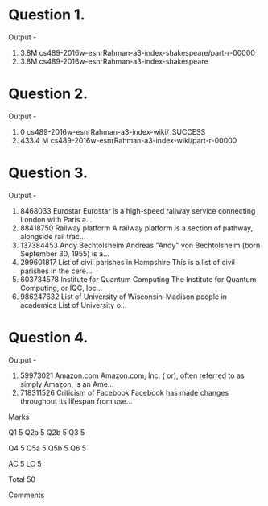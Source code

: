 <h1>Question 1.</h1>

<p>
Output -
</p>

<p>
<ol>
<li>3.8M	cs489-2016w-esnrRahman-a3-index-shakespeare/part-r-00000</li>
<li>3.8M	cs489-2016w-esnrRahman-a3-index-shakespeare</li>
</ol>
</p>

<h1>Question 2.</h1>

<p>
Output -
</p>
<p>
<ol>
<li>0        cs489-2016w-esnrRahman-a3-index-wiki/_SUCCESS</li>
<li>433.4 M  cs489-2016w-esnrRahman-a3-index-wiki/part-r-00000</li>
</ol>
</p>

<h1>Question 3.</h1>

<p>
Output -
</p>

<p>

<ol>
<li>8468033 Eurostar    Eurostar is a high-speed railway service connecting London with Paris a... </li>
<li>88418750    Railway platform    A railway platform is a section of pathway, alongside rail trac... </li>
<li>137384453   Andy Bechtolsheim   Andreas "Andy" von Bechtolsheim (born September 30, 1955) is a... </li>
<li>299601817   List of civil parishes in Hampshire This is a list of civil parishes in the cere... </li>
<li>603734578   Institute for Quantum Computing The Institute for Quantum Computing, or IQC, loc... </li>
<li>986247632   List of University of Wisconsin–Madison people in academics List of University o… </li>
</ol>
</p>

<h1>Question 4.</h1>

<p>
Output -
</p>

<p>
<ol>
<li>59973021    Amazon.com  Amazon.com, Inc. ( or), often referred to as simply Amazon, is an Ame... </li>
<li>718311526   Criticism of Facebook   Facebook has made changes throughout its lifespan from use... </li>
</ol>
</p>

Marks

Q1 5
Q2a 5
Q2b 5
Q3 5

Q4 5
Q5a 5
Q5b 5
Q6 5

AC 5
LC 5

Total 50

Comments
